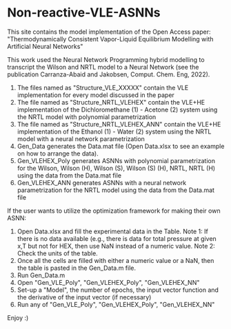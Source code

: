 # Non-reactive-VLE-ASNNs
This site contains the model implementation of the Open Access paper: "Thermodynamically Consistent Vapor-Liquid Equilibrium Modelling with Artificial Neural Networks"

This work used the Neural Network Programming hybrid modelling to transcript the Wilson and NRTL model to a Neural Network (see the publication Carranza-Abaid and Jakobsen, Comput. Chem. Eng, 2022).

1. The files named as "Structure_VLE_XXXXX" contain the VLE implementation for every model discussed in the paper
2. The file  named as "Structure_NRTL_VLEHEX" contain the VLE+HE implementation of the Dichloromethane (1) - Acetone (2)  system using the NRTL model with polynomial parametrization
3. The file  named as "Structure_NRTL_VLEHEX_ANN" contain the VLE+HE implementation of the Ethanol (1) - Water (2) system using the NRTL model with a neural network parametrization
4. Gen_Data generates the Data.mat file (Open Data.xlsx to see an example on how to arrange the data). 
5. Gen_VLEHEX_Poly generates ASNNs with polynomial parametrization for the Wilson, Wilson (H), Wilson (S), Wilson (S) (H), NRTL, NRTL (H) using the data from the Data.mat file
6. Gen_VLEHEX_ANN generates ASNNs with a neural network parametrization for the NRTL model using the data from the Data.mat file

If the user wants to utilize the optimization framework for making their own ASNN:
1. Open Data.xlsx and fill the experimental data in the Table. 
Note 1: If there is no data available (e.g., there is data for total pressure at given x,T but not for HEX, then use NaN instead of a numeric value.
Note 2: Check the units of the table.
2. Once all the cells are filled with either a numeric value or a NaN, then the table is pasted in the Gen_Data.m file.
3. Run Gen_Data.m
4. Open "Gen_VLE_Poly", "Gen_VLEHEX_Poly", "Gen_VLEHEX_NN"
5. Set-up a "Model", the number of epochs, the input vector function and the derivative of the input vector (if necessary)
6. Run any of "Gen_VLE_Poly", "Gen_VLEHEX_Poly", "Gen_VLEHEX_NN" 

Enjoy :)
